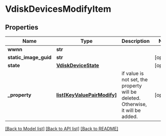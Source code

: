 # VdiskDevicesModifyItem

## Properties
Name | Type | Description | Notes
------------ | ------------- | ------------- | -------------
**wwnn** | **str** |  | 
**static_image_guid** | **str** |  | [optional] 
**state** | [**VdiskDeviceState**](VdiskDeviceState.md) |  | [optional] 
**_property** | [**list[KeyValuePairModify]**](KeyValuePairModify.md) | if value is not set, the property will be deleted. Otherwise, it will be added. | [optional] 

[[Back to Model list]](../README.md#documentation-for-models) [[Back to API list]](../README.md#documentation-for-api-endpoints) [[Back to README]](../README.md)


